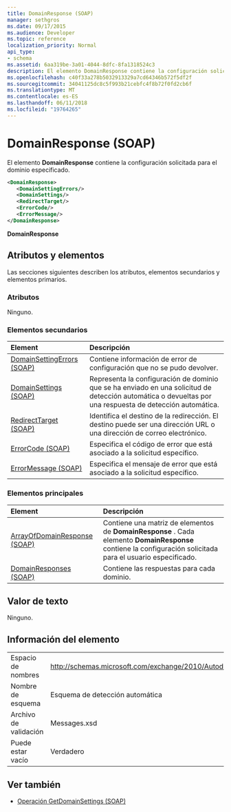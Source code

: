 ```yaml
---
title: DomainResponse (SOAP)
manager: sethgros
ms.date: 09/17/2015
ms.audience: Developer
ms.topic: reference
localization_priority: Normal
api_type:
- schema
ms.assetid: 6aa319be-3a01-4044-8dfc-8fa1318524c3
description: El elemento DomainResponse contiene la configuración solicitada para el dominio especificado.
ms.openlocfilehash: c40f33a278b5032913329a7cd64346b572f5df2f
ms.sourcegitcommit: 34041125dc8c5f993b21cebfc4f8b72f0fd2cb6f
ms.translationtype: MT
ms.contentlocale: es-ES
ms.lasthandoff: 06/11/2018
ms.locfileid: "19764265"
---
```

# <a name="domainresponse-soap"></a>DomainResponse (SOAP)

El elemento **DomainResponse** contiene la configuración solicitada para el dominio especificado. 
  
```XML
<DomainResponse>
   <DomainSettingErrors/>
   <DomainSettings/>
   <RedirectTarget/>
   <ErrorCode/>
   <ErrorMessage/>
</DomainResponse>
```

 **DomainResponse**
## <a name="attributes-and-elements"></a>Atributos y elementos

Las secciones siguientes describen los atributos, elementos secundarios y elementos primarios.
  
### <a name="attributes"></a>Atributos

Ninguno.
  
### <a name="child-elements"></a>Elementos secundarios

|**Element**|**Descripción**|
|:-----|:-----|
|[DomainSettingErrors (SOAP)](domainsettingerrors-soap.md) <br/> |Contiene información de error de configuración que no se pudo devolver.  <br/> |
|[DomainSettings (SOAP)](domainsettings-soap.md) <br/> |Representa la configuración de dominio que se ha enviado en una solicitud de detección automática o devueltas por una respuesta de detección automática.  <br/> |
|[RedirectTarget (SOAP)](redirecttarget-soap.md) <br/> |Identifica el destino de la redirección. El destino puede ser una dirección URL o una dirección de correo electrónico.  <br/> |
|[ErrorCode (SOAP)](errorcode-soap.md) <br/> |Especifica el código de error que está asociado a la solicitud específico.  <br/> |
|[ErrorMessage (SOAP)](errormessage-soap.md) <br/> |Especifica el mensaje de error que está asociado a la solicitud específico.  <br/> |
   
### <a name="parent-elements"></a>Elementos principales

|**Element**|**Descripción**|
|:-----|:-----|
|[ArrayOfDomainResponse (SOAP)](arrayofdomainresponse-soap.md) <br/> |Contiene una matriz de elementos de **DomainResponse** . Cada elemento **DomainResponse** contiene la configuración solicitada para el usuario especificado.  <br/> |
|[DomainResponses (SOAP)](domainresponses-soap.md) <br/> |Contiene las respuestas para cada dominio.  <br/> |
   
## <a name="text-value"></a>Valor de texto

Ninguno.
  
## <a name="element-information"></a>Información del elemento

|||
|:-----|:-----|
|Espacio de nombres  <br/> |http://schemas.microsoft.com/exchange/2010/Autodiscover  <br/> |
|Nombre de esquema  <br/> |Esquema de detección automática  <br/> |
|Archivo de validación  <br/> |Messages.xsd  <br/> |
|Puede estar vacío  <br/> |Verdadero  <br/> |
   
## <a name="see-also"></a>Ver también

- [Operación GetDomainSettings (SOAP)](getdomainsettings-operation-soap.md)

